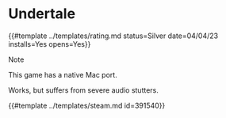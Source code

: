# Undertale

{{#template ../templates/rating.md status=Silver date=04/04/23 installs=Yes opens=Yes}}

> [!NOTE]
> This game has a native Mac port.

Works, but suffers from severe audio stutters.

{{#template ../templates/steam.md id=391540}}